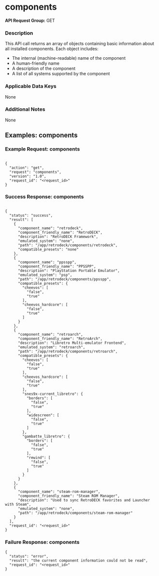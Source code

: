 # components

**API Request Group:** GET

### Description

This API call returns an array of objects containing basic information about all installed components. Each object includes:

- The internal (machine-readable) name of the component
- A human-friendly name
- A description of the component
- A list of all systems supported by the component

### Applicable Data Keys

None

### Additional Notes

None

## Examples: components

### Example Request: components


```

{
  "action": "get",
  "request": "components",
  "version": "1.0",
  "request_id": "<request_id>"
}

```

### Success Response: components


```

{
  "status": "success",
  "result": [
    {
      "component_name": "retrodeck",
      "component_friendly_name": "RetroDECK",
      "description": "RetroDECK Framework",
      "emulated_system": "none",
      "path": "/app/retrodeck/components/retrodeck",
      "compatible_presets": "none"
    },
    {
      "component_name": "ppsspp",
      "component_friendly_name": "PPSSPP",
      "description": "PlayStation Portable Emulator",
      "emulated_system": "psp",
      "path": "/app/retrodeck/components/ppsspp",
      "compatible_presets": {
        "cheevos": [
          "false",
          "true"
        ],
        "cheevos_hardcore": [
          "false",
          "true"
        ]
      }
    },
    {
      "component_name": "retroarch",
      "component_friendly_name": "RetroArch",
      "description": "Libretro Multi-emulator Frontend",
      "emulated_system": "retroarch",
      "path": "/app/retrodeck/components/retroarch",
      "compatible_presets": {
        "cheevos": [
          "false",
          "true"
        ],
        "cheevos_hardcore": [
          "false",
          "true"
        ],
        "snes9x-current_libretro": {
          "borders": [
            "false",
            "true"
          ],
          "widescreen": [
            "false",
            "true"
          ]
        },
        "gambatte_libretro": {
          "borders": [
            "false",
            "true"
          ],
          "rewind": [
            "false",
            "true"
          ]
        }
      }
    },
    {
      "component_name": "steam-rom-manager",
      "component_friendly_name": "Steam ROM Manager",
      "description": "Used to sync RetroDECK favorites and Launcher with Steam",
      "emulated_system": "none",
      "path": "/app/retrodeck/components/steam-rom-manager"
    }
  ],
  "request_id": "<request_id>"
}

```

### Failure Response: components

```
{
  "status": "error",
  "result": "the current component information could not be read",
  "request_id": "<request_id>"
}

```
